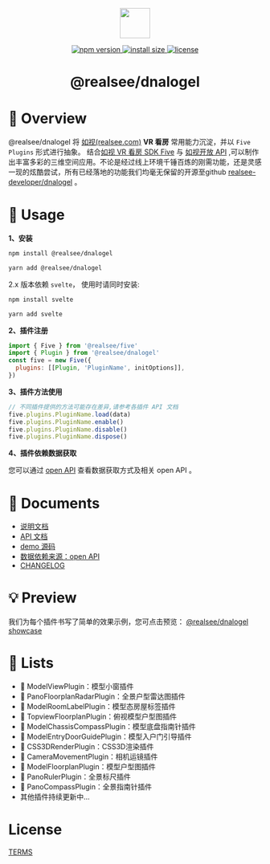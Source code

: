 <p align="center">
	<a href="https://realsee.js.org/"><img src="https://vrlab-public.ljcdn.com/common/file/web/ea031fa5-ad82-46b3-86c8-7b20ec1e635a.jpg" width="60" /></a>
</p>

<p align="center">
  <a href="https://www.npmjs.com/package/@realsee/dnalogel">
    <img src="https://img.shields.io/npm/v/@realsee/dnalogel.svg" alt="npm version" >
  </a>
  <a href="https://packagephobia.now.sh/result?p=@realsee/dnalogel">
    <img src="https://packagephobia.now.sh/badge?p=@realsee/dnalogel" alt="install size" >
  </a>
  <a href="https://github.com/realsee-developer/dnalogel/blob/main/plugins/TERMS.txt">
    <img src="https://img.shields.io/npm/l/@realsee/dnalogel.svg" alt="license">
  </a>
</p>

<h1 align="center">@realsee/dnalogel</h1>

# 👀 Overview

@realsee/dnalogel 将 [如视(realsee.com)](https://realsee.com) **VR 看房** 常用能力沉淀，并以 `Five Plugins` 形式进行抽象。
结合[如视 VR 看房 SDK Five](https://open-platform.realsee.com/developer/docs/front/3d-space/get-started/rendering-engine/) 
与 [如视开放 API](https://open-platform.realsee.com/developer/open/api/#/) ,可以制作出丰富多彩的三维空间应用。不论是经过线上环境千锤百炼的刚需功能，还是灵感一现的炫酷尝试，所有已经落地的功能我们均毫无保留的开源至github [realsee-developer/dnalogel](https://github.com/realsee-developer/dnalogel) 。

# 🔨 Usage

**1、安装**

```bash
npm install @realsee/dnalogel
```

```bash
yarn add @realsee/dnalogel
```

2.x 版本依赖 `svelte`， 使用时请同时安装:
```bash
npm install svelte 
```

```bash
yarn add svelte 
```

**2、插件注册**

```js
import { Five } from '@realsee/five'
import { Plugin } from '@realsee/dnalogel'
const five = new Five({
  plugins: [[Plugin, 'PluginName', initOptions]],
})
```

**3、插件方法使用**

```js
// 不同插件提供的方法可能存在差异,请参考各插件 API 文档
five.plugins.PluginName.load(data)
five.plugins.PluginName.enable()
five.plugins.PluginName.disable()
five.plugins.PluginName.dispose()
```

**4、插件依赖数据获取**

您可以通过 [open API](https://open-platform.realsee.com/developer/open/api#/) 查看数据获取方式及相关 open API 。

# 📖 Documents

- [说明文档](https://open-platform.realsee.com/developer/docs/front/3d-space/advanced/dnalogel/ModelViewPlugin/)
- [API 文档](https://unpkg.com/@realsee/dnalogel/docs/index.html)
- [demo 源码](https://github.com/realsee-developer/dnalogel/tree/main/examples/src)
- [数据依赖来源：open API](https://open-platform.realsee.com/developer/open/api/)
- [CHANGELOG](https://github.com/realsee-developer/dnalogel/blob/main/plugins/CHANGELOG.md)

# 💡 Preview

我们为每个插件书写了简单的效果示例，您可点击预览：
[@realsee/dnalogel showcase](https://realsee.js.org/dnalogel/)


# 🧾 Lists

- 🔌 ModelViewPlugin：模型小窗插件
- 🔌 PanoFloorplanRadarPlugin：全景户型雷达图插件
- 🔌 ModelRoomLabelPlugin：模型态房屋标签插件
- 🔌 TopviewFloorplanPlugin：俯视模型户型图插件
- 🔌 ModelChassisCompassPlugin：模型底盘指南针插件
- 🔌 ModelEntryDoorGuidePlugin：模型入户门引导插件
- 🔌 CSS3DRenderPlugin：CSS3D渲染插件
- 🔌 CameraMovementPlugin：相机运镜插件
- 🔌 ModelFloorplanPlugin：模型户型图插件
- 🔌 PanoRulerPlugin：全景标尺插件
- 🔌 PanoCompassPlugin：全景指南针插件
- 其他插件持续更新中...

# License
[TERMS](https://github.com/realsee-developer/dnalogel/blob/main/plugins/TERMS.txt)
